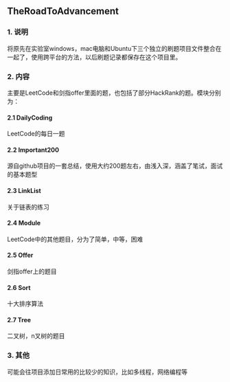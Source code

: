 ## TheRoadToAdvancement
### 1. 说明
将原先在实验室windows，mac电脑和Ubuntu下三个独立的刷题项目文件整合在一起了，使用跨平台的方法，以后刷题记录都保存在这个项目里。
### 2. 内容
主要是LeetCode和剑指offer里面的题，也包括了部分HackRank的题。模块分别为：
#### 2.1 DailyCoding
LeetCode的每日一题
#### 2.2 Important200
源自github项目的一套总结，使用大约200题左右，由浅入深，涵盖了笔试，面试的基本题型
#### 2.3 LinkList
关于链表的练习
#### 2.4 Module
LeetCode中的其他题目，分为了简单，中等，困难
#### 2.5 Offer
剑指offer上的题目
#### 2.6 Sort
十大排序算法
#### 2.7 Tree
二叉树，n叉树的题目

### 3. 其他
可能会往项目添加日常用的比较少的知识，比如多线程，网络编程等

